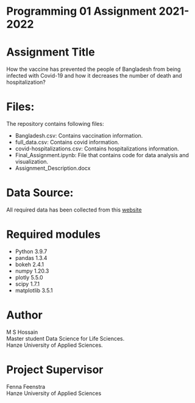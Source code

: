 # Programming 01 Assignment 2021-2022

# Assignment Title
How the vaccine has prevented the people of Bangladesh from being infected with Covid-19 and how it decreases the number of death and hospitalization?

# Files:
The repository contains following files:
  * Bangladesh.csv: Contains vaccination information.
  * full_data.csv: Contains covid information.
  * covid-hospitalizations.csv: Contains hospitalizations information.
  * Final_Assignment.ipynb: File that contains code for data analysis and visualization.
  * Assignment_Description.docx
 
 # Data Source:
 All required data has been collected from this [website](https://ourworldindata.org/coronavirus)
  
# Required modules
 * Python	3.9.7
 * pandas 1.3.4
 * bokeh 2.4.1
 * numpy 1.20.3
 * plotly 5.5.0
 * scipy 1.7.1
 * matplotlib 3.5.1

# Author
M S Hossain<br/>
Master student Data Science for Life Sciences.<br/>
Hanze University of Applied Sciences.

# Project Supervisor
Fenna Feenstra<br/>
Hanze University of Applied Sciences
